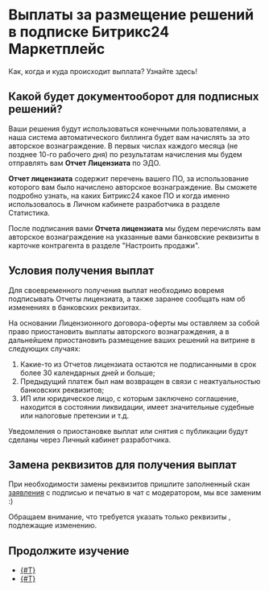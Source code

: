 # Выплаты за размещение решений в подписке Битрикс24 Маркетплейс

Как, когда и куда происходит выплата? Узнайте здесь!

## Какой будет документооборот для подписных решений?

Ваши решения будут использоваться конечными пользователями, а наша система автоматического биллинга будет вам начислять за это авторское вознаграждение. В первых числах каждого месяца (не позднее 10-го рабочего дня) по результатам начисления мы будем отправлять вам **Отчет Лицензиата** по ЭДО.

**Отчет лицензиата** содержит перечень вашего ПО, за использование которого вам было начислено авторское вознаграждение. Вы сможете подробно узнать, на каких Битрикс24 какое ПО и когда именно использовалось в Личном кабинете разработчика в разделе Статистика.

После подписания вами **Отчета лицензиата** мы будем перечислять вам авторское вознаграждение на указанные вами банковские реквизиты в карточке контрагента в разделе "Настроить продажи".

## Условия получения выплат

Для своевременного получения выплат необходимо вовремя подписывать Отчеты лицензиата, а также заранее сообщать нам об изменениях в банковских реквизитах.

На основании Лицензионного договора-оферты мы оставляем за собой право приостановить выплаты авторского вознаграждения, а в дальнейшем приостановить размещение ваших решений на витрине в следующих случаях:

1. Какие-то из Отчетов лицензиата остаются не подписанными в срок более 30 календарных дней и больше;
2. Предыдущий платеж был нам возвращен в связи с неактуальностью банковских реквизитов;
3. ИП или юридическое лицо, с которым заключено соглашение, находится в состоянии ликвидации, имеет значительные судебные или налоговые претензии и т.д.

Уведомления о приостановке выплат или снятия с публикации будут сделаны через Личный кабинет разработчика.

## Замена реквизитов для получения выплат

При необходимости замены реквизитов пришлите заполненный скан [заявления](https://bitrix24.team/~jzPKq) с подписью и печатью в чат с модератором, мы все заменим :)

Обращаем внимание, что требуется указать только реквизиты , подлежащие изменению.

## Продолжите изучение

- [{#T}](index.md)
- [{#T}](../monetization/subscription-details.md)
